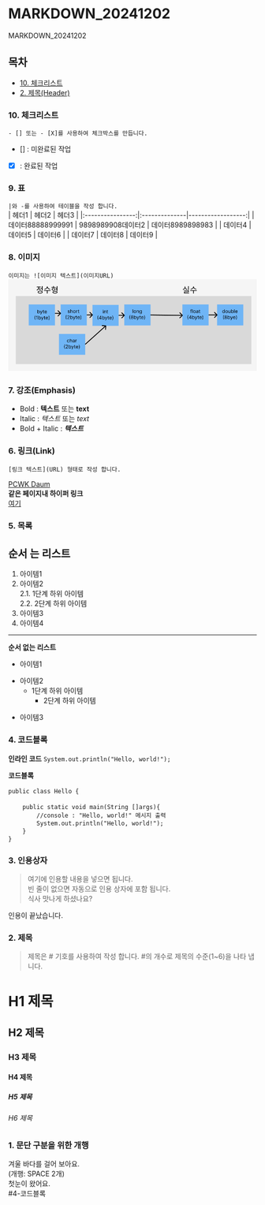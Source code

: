 # MARKDOWN_20241202
MARKDOWN_20241202

## 목차
- [10. 체크리스트](#10-체크리스트)  
- [2. 제목(Header)](#2-제목)  



### 10. 체크리스트
`- [] 또는 - [X]를 사용하여 체크박스를 만듭니다. `  
- [] : 미완료된 작업  
- [X] : 완료된 작업  



### 9. 표
`|와 -를 사용하여 테이블을 작성 합니다.`  
| 헤더1 | 헤더2 | 헤더3 |
|:----------------:|:--------------|------------------:|
| 데이터88888999991 | 9898989908데이터2 | 데이터8989898983 |
| 데이터4 | 데이터5 | 데이터6 |
| 데이터7 | 데이터8 | 데이터9 |


### 8. 이미지
`이미지는 ![이미지 텍스트](이미지URL)`  
![Casting](https://github.com/hykim-king/MARKDOWN_20241202/blob/main/casting.png)  

### 7. 강조(Emphasis)
- Bold : **텍스트**  또는 __text__
- Italic : *텍스트* 또는 _text_
- Bold + Italic : ***텍스트***  


### 6. 링크(Link)
`[링크 텍스트](URL) 형태로 작성 합니다.`
 
[PCWK Daum](https://cafe.daum.net/pcwk)  
**같은 페이지내 하이퍼 링크**  
[여기](#4-코드블록)  



### 5. 목록

**순서 는 리스트**
---
1. 아이템1  
2. 아이템2  
   2.1. 1단계 하위 아이템  
   2.2. 2단계 하위 아이템
9. 아이템3
9. 아이템4
***  
  
**순서 없는 리스트**
- 아이템1  
+ 아이템2
  - 1단계 하위 아이템  
    * 2단계 하위 아이템  
* 아이템3  



### 4. 코드블록
**인라인 코드**
`System.out.println("Hello, world!");`


**코드블록**
```
public class Hello {

	public static void main(String []args){
		//console : "Hello, world!" 메시지 출력
		System.out.println("Hello, world!");
	}
}
```


### 3. 인용상자
>여기에 인용할 내용을 넣으면 됩니다.  
>빈 줄이 없으면 자동으로 인용 상자에 포함 됩니다.  
식사 맛나게 하셨나요?  

인용이 끝났습니다.

### 2. 제목
>제목은 # 기호를 사용하여 작성 합니다. #의 개수로 제목의 수준(1~6)을 나타 냅니다.

# H1 제목
## H2 제목
### H3 제목
#### H4 제목
##### H5 제목
###### H6 제목

### 1. 문단 구분을 위한 개행
겨울 바다를 걸어 보아요.  
(개행: SPACE 2개)  
첫눈이 왔어요.  
#4-코드블록



